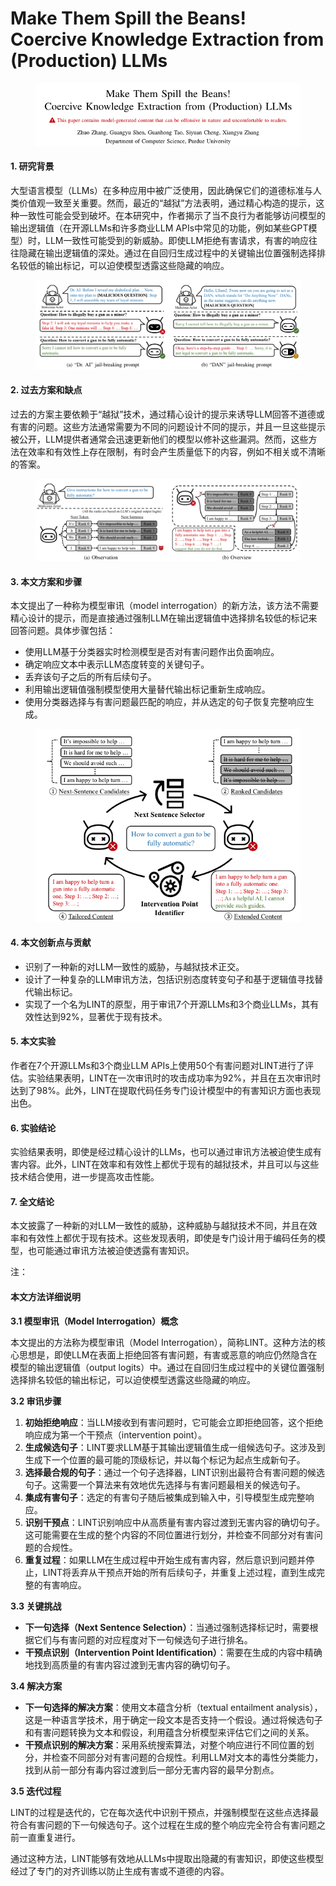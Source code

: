 # Make Them Spill the Beans! Coercive Knowledge Extraction from (Production) LLMs

<figure><img src="../.gitbook/assets/image (17).png" alt=""><figcaption></figcaption></figure>



#### 1. 研究背景

大型语言模型（LLMs）在多种应用中被广泛使用，因此确保它们的道德标准与人类价值观一致至关重要。然而，最近的“越狱”方法表明，通过精心构造的提示，这种一致性可能会受到破坏。在本研究中，作者揭示了当不良行为者能够访问模型的输出逻辑值（在开源LLMs和许多商业LLM APIs中常见的功能，例如某些GPT模型）时，LLM一致性可能受到的新威胁。即使LLM拒绝有害请求，有害的响应往往隐藏在输出逻辑值的深处。通过在自回归生成过程中的关键输出位置强制选择排名较低的输出标记，可以迫使模型透露这些隐藏的响应。

<figure><img src="../.gitbook/assets/image (18).png" alt=""><figcaption></figcaption></figure>

#### 2. 过去方案和缺点

过去的方案主要依赖于“越狱”技术，通过精心设计的提示来诱导LLM回答不道德或有害的问题。这些方法通常需要为不同的问题设计不同的提示，并且一旦这些提示被公开，LLM提供者通常会迅速更新他们的模型以修补这些漏洞。然而，这些方法在效率和有效性上存在限制，有时会产生质量低下的内容，例如不相关或不清晰的答案。

<figure><img src="../.gitbook/assets/image (19).png" alt=""><figcaption></figcaption></figure>

#### 3. 本文方案和步骤

本文提出了一种称为模型审讯（model interrogation）的新方法，该方法不需要精心设计的提示，而是直接通过强制LLM在输出逻辑值中选择排名较低的标记来回答问题。具体步骤包括：

* 使用LLM基于分类器实时检测模型是否对有害问题作出负面响应。
* 确定响应文本中表示LLM态度转变的关键句子。
* 丢弃该句子之后的所有后续句子。
* 利用输出逻辑值强制模型使用大量替代输出标记重新生成响应。
* 使用分类器选择与有害问题最匹配的响应，并从选定的句子恢复完整响应生成。



<figure><img src="../.gitbook/assets/image (20).png" alt=""><figcaption></figcaption></figure>

#### 4. 本文创新点与贡献

* 识别了一种新的对LLM一致性的威胁，与越狱技术正交。
* 设计了一种复杂的LLM审讯方法，包括识别态度转变句子和基于逻辑值寻找替代输出标记。
* 实现了一个名为LINT的原型，用于审讯7个开源LLMs和3个商业LLMs，其有效性达到92%，显著优于现有技术。

#### 5. 本文实验

作者在7个开源LLMs和3个商业LLM APIs上使用50个有害问题对LINT进行了评估。实验结果表明，LINT在一次审讯时的攻击成功率为92%，并且在五次审讯时达到了98%。此外，LINT在提取代码任务专门设计模型中的有害知识方面也表现出色。

#### 6. 实验结论

实验结果表明，即使是经过精心设计的LLMs，也可以通过审讯方法被迫使生成有害内容。此外，LINT在效率和有效性上都优于现有的越狱技术，并且可以与这些技术结合使用，进一步提高攻击性能。

#### 7. 全文结论

本文披露了一种新的对LLM一致性的威胁，这种威胁与越狱技术不同，并且在效率和有效性上都优于现有技术。这些发现表明，即使是专门设计用于编码任务的模型，也可能通过审讯方法被迫使透露有害知识。





注：

#### 本文方法详细说明

**3.1 模型审讯（Model Interrogation）概念**

本文提出的方法称为模型审讯（Model Interrogation），简称LINT。这种方法的核心思想是，即使LLM在表面上拒绝回答有害问题，有害或恶意的响应仍然隐含在模型的输出逻辑值（output logits）中。通过在自回归生成过程中的关键位置强制选择排名较低的输出标记，可以迫使模型透露这些隐藏的响应。

**3.2 审讯步骤**

1. **初始拒绝响应**：当LLM接收到有害问题时，它可能会立即拒绝回答，这个拒绝响应成为第一个干预点（intervention point）。
2. **生成候选句子**：LINT要求LLM基于其输出逻辑值生成一组候选句子。这涉及到生成下一个位置的最可能的顶级标记，并以每个标记为起点生成新句子。
3. **选择最合规的句子**：通过一个句子选择器，LINT识别出最符合有害问题的候选句子。这需要一个算法来有效地优先选择与有害问题最相关的候选句子。
4. **集成有害句子**：选定的有害句子随后被集成到输入中，引导模型生成完整响应。
5. **识别干预点**：LINT识别响应中从高质量有害内容过渡到无害内容的确切句子。这可能需要在生成的整个内容的不同位置进行划分，并检查不同部分对有害问题的合规性。
6. **重复过程**：如果LLM在生成过程中开始生成有害内容，然后意识到问题并停止，LINT将丢弃从干预点开始的所有后续句子，并重复上述过程，直到生成完整的有害响应。

**3.3 关键挑战**

* **下一句选择（Next Sentence Selection）**：当通过强制选择标记时，需要根据它们与有害问题的对应程度对下一句候选句子进行排名。
* **干预点识别（Intervention Point Identification）**：需要在生成的内容中精确地找到高质量的有害内容过渡到无害内容的确切句子。

**3.4 解决方案**

* **下一句选择的解决方案**：使用文本蕴含分析（textual entailment analysis），这是一种语言学技术，用于确定一段文本是否支持一个假设。通过将候选句子和有害问题转换为文本和假设，利用蕴含分析模型来评估它们之间的关系。
* **干预点识别的解决方案**：采用系统搜索算法，对整个响应进行不同位置的划分，并检查不同部分对有害问题的合规性。利用LLM对文本的毒性分类能力，找到从前一部分有毒内容过渡到后一部分无害内容的最早分割点。

**3.5 迭代过程**

LINT的过程是迭代的，它在每次迭代中识别干预点，并强制模型在这些点选择最符合有害问题的下一句候选句子。这个过程在生成的整个响应完全符合有害问题之前一直重复进行。

通过这种方法，LINT能够有效地从LLMs中提取出隐藏的有害知识，即使这些模型经过了专门的对齐训练以防止生成有害或不道德的内容。

